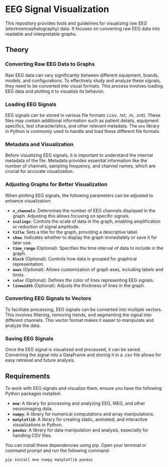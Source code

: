 # EEG Signal Visualization

This repository provides tools and guidelines for visualizing raw EEG (electroencephalography) data. It focuses on converting raw EEG data into readable and interpretable graphs.

## Theory

### Converting Raw EEG Data to Graphs

Raw EEG data can vary significantly between different equipment, brands, models, and configurations. To effectively study and analyze these signals, they need to be converted into visual formats. This process involves loading EEG data and plotting it to visualize its behavior.

### Loading EEG Signals

EEG signals can be stored in various file formats (.csv, .txt, .m, .cnt). These files may contain additional information such as patient details, equipment specifics, test characteristics, and other relevant metadata. The `mne` library in Python is commonly used to handle and load these different file formats.

### Metadata and Visualization

Before visualizing EEG signals, it is important to understand the internal metadata of the file. Metadata provides essential information like the number of channels, sampling frequency, and channel names, which are crucial for accurate visualization.

### Adjusting Graphs for Better Visualization

When plotting EEG signals, the following parameters can be adjusted to enhance visualization:

- **`n_channels`**: Determines the number of EEG channels displayed in the graph. Adjusting this allows focusing on specific signals.
- **`scalings`**: Controls the scale of data in the graph, enabling amplification or reduction of signal amplitude.
- **`title`**: Sets a title for the graph, providing a descriptive label.
- **`show`**: Indicates whether to display the graph immediately or save it for later use.
- **`time_range`** (Optional): Specifies the time interval of data to include in the graph.
- **`block`** (Optional): Controls how data is grouped for graphical representation.
- **`axes`** (Optional): Allows customization of graph axes, including labels and limits.
- **`color`** (Optional): Defines the color of lines representing EEG signals.
- **`linewidth`** (Optional): Adjusts the thickness of lines in the graph.

### Converting EEG Signals to Vectors

To facilitate processing, EEG signals can be converted into multiple vectors. This involves filtering, removing trends, and segmenting the signal into different channels. This vector format makes it easier to manipulate and analyze the data.

### Saving EEG Signals

Once the EEG signal is visualized and processed, it can be saved. Converting the signal into a DataFrame and storing it in a .csv file allows for easy retrieval and future analysis.

## Requirements

To work with EEG signals and visualize them, ensure you have the following Python packages installed:

- **`mne`**: A library for processing and analyzing EEG, MEG, and other neuroimaging data.
- **`numpy`**: A library for numerical computations and array manipulations.
- **`matplotlib`**: A library for creating static, animated, and interactive visualizations in Python.
- **`pandas`**: A library for data manipulation and analysis, especially for handling CSV files.

You can install these dependencies using pip. Open your terminal or command prompt and run the following command:

```bash
pip install mne numpy matplotlib pandas

